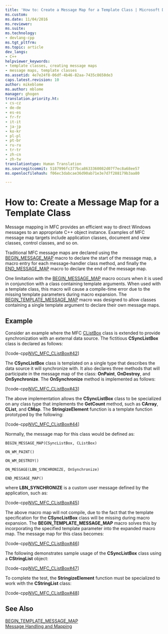 ```yaml
---
title: 'How to: Create a Message Map for a Template Class | Microsoft Docs'
ms.custom: 
ms.date: 11/04/2016
ms.reviewer: 
ms.suite: 
ms.technology:
- devlang-cpp
ms.tgt_pltfrm: 
ms.topic: article
dev_langs:
- C++
helpviewer_keywords:
- template classes, creating message maps
- message maps, template classes
ms.assetid: 4e7e24f8-06df-4b46-82aa-7435c8650de3
caps.latest.revision: 10
author: mikeblome
ms.author: mblome
manager: ghogen
translation.priority.ht:
- cs-cz
- de-de
- es-es
- fr-fr
- it-it
- ja-jp
- ko-kr
- pl-pl
- pt-br
- ru-ru
- tr-tr
- zh-cn
- zh-tw
translationtype: Human Translation
ms.sourcegitcommit: 5187996fc377bca8633360082d07f7ec8a68ee57
ms.openlocfilehash: f06ec3dabcae36d90ab71e3e7d7f288179b3aa80

---
```

# How to: Create a Message Map for a Template Class
Message mapping in MFC provides an efficient way to direct Windows messages to an appropriate C++ object instance. Examples of MFC message map targets include application classes, document and view classes, control classes, and so on.  
  
 Traditional MFC message maps are declared using the [BEGIN_MESSAGE_MAP](http://msdn.microsoft.com/library/d9201e18-04e0-4639-9810-f15768627fc2) macro to declare the start of the message map, a macro entry for each message-handler class method, and finally the [END_MESSAGE_MAP](http://msdn.microsoft.com/library/40f611f1-a3b4-4097-b683-091bf7cfab8b) macro to declare the end of the message map.  
  
 One limitation with the [BEGIN_MESSAGE_MAP](http://msdn.microsoft.com/library/d9201e18-04e0-4639-9810-f15768627fc2) macro occurs when it is used in conjunction with a class containing template arguments. When used with a template class, this macro will cause a compile-time error due to the missing template parameters during macro expansion. The [BEGIN_TEMPLATE_MESSAGE_MAP](http://msdn.microsoft.com/library/972e730b-5f7b-413b-938d-13a367db6a36) macro was designed to allow classes containing a single template argument to declare their own message maps.  
  
## Example  
 Consider an example where the MFC [CListBox](../mfc/reference/clistbox-class.md) class is extended to provide synchronization with an external data source. The fictitious **CSyncListBox** class is declared as follows:  
  
 [!code-cpp[NVC_MFC_CListBox#42](../mfc/codesnippet/cpp/how-to-create-a-message-map-for-a-template-class_1.h)]  
  
 The **CSyncListBox** class is templated on a single type that describes the data source it will synchronize with. It also declares three methods that will participate in the message map of the class: **OnPaint**, **OnDestroy**, and **OnSynchronize**. The **OnSynchronize** method is implemented as follows:  
  
 [!code-cpp[NVC_MFC_CListBox#43](../mfc/codesnippet/cpp/how-to-create-a-message-map-for-a-template-class_2.cpp)]  
  
 The above implementation allows the **CSyncListBox** class to be specialized on any class type that implements the **GetCount** method, such as **CArray**, **CList**, and **CMap**. The **StringizeElement** function is a template function prototyped by the following:  
  
 [!code-cpp[NVC_MFC_CListBox#44](../mfc/codesnippet/cpp/how-to-create-a-message-map-for-a-template-class_3.cpp)]  
  
 Normally, the message map for this class would be defined as:  
  
 `BEGIN_MESSAGE_MAP(CSyncListBox, CListBox)`  
  
 `ON_WM_PAINT()`  
  
 `ON_WM_DESTROY()`  
  
 `ON_MESSAGE(LBN_SYNCHRONIZE, OnSynchronize)`  
  
 `END_MESSAGE_MAP()`  
  
 where **LBN_SYNCHRONIZE** is a custom user message defined by the application, such as:  
  
 [!code-cpp[NVC_MFC_CListBox#45](../mfc/codesnippet/cpp/how-to-create-a-message-map-for-a-template-class_4.cpp)]  
  
 The above macro map will not compile, due to the fact that the template specification for the **CSyncListBox** class will be missing during macro expansion. The **BEGIN_TEMPLATE_MESSAGE_MAP** macro solves this by incorporating the specified template parameter into the expanded macro map. The message map for this class becomes:  
  
 [!code-cpp[NVC_MFC_CListBox#46](../mfc/codesnippet/cpp/how-to-create-a-message-map-for-a-template-class_5.cpp)]  
  
 The following demonstrates sample usage of the **CSyncListBox** class using a **CStringList** object:  
  
 [!code-cpp[NVC_MFC_CListBox#47](../mfc/codesnippet/cpp/how-to-create-a-message-map-for-a-template-class_6.cpp)]  
  
 To complete the test, the **StringizeElement** function must be specialized to work with the **CStringList** class:  
  
 [!code-cpp[NVC_MFC_CListBox#48](../mfc/codesnippet/cpp/how-to-create-a-message-map-for-a-template-class_7.cpp)]  
  
## See Also  
 [BEGIN_TEMPLATE_MESSAGE_MAP](http://msdn.microsoft.com/library/972e730b-5f7b-413b-938d-13a367db6a36)   
 [Message Handling and Mapping](../mfc/message-handling-and-mapping.md)




<!--HONumber=Jan17_HO1-->


